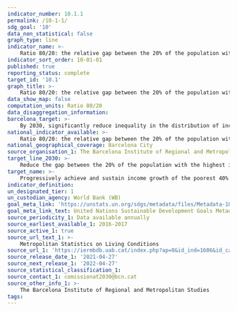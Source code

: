 ```yaml
---
indicator_number: 10.1.1
permalink: /10-1-1/
sdg_goal: '10'
data_non_statistical: false
graph_type: line
indicator_name: >-
    Ratio 80/20: the relative gap between the 20% of the population with the highest income and the 20% with the lowest income
indicator_sort_order: 10-01-01
published: true
reporting_status: complete
target_id: '10.1'
graph_title: >-
    Ratio 80/20: the relative gap between the 20% of the population with the highest income and the 20% with the lowest income
data_show_map: false
computation_units: Ratio 80/20
data_disaggregation_information: 
barcelona_target: >-
    By 2030, significantly reduce inequality in the distribution of income in Barcelona, while preventing the city’s average Gross Available Family Income differing from the Metropolitan average
national_indicator_available: >-
    Ratio 80/20: the relative gap between the 20% of the population with the highest income and the 20% with the lowest income
national_geographical_coverage: Barcelona City
source_organisation_1: The Barcelona Institute of Regional and Metropolitan Studies 
target_line_2030: >-
    Reduce the gap between the 20% of the population with the highest incomes and the 20% with the lowest incomes to less than 5
target_name: >-
    Progressively achieve and sustain income growth of the poorest 40% of the population at a rate higher than the national average
indicator_definition:
un_designated_tier: 1
un_custodian_agency: World Bank (WB)
goal_meta_link: 'https://unstats.un.org/sdgs/metadata/files/Metadata-10-01-01.pdf'
goal_meta_link_text: United Nations Sustainable Development Goals Metadata (pdf 894kB)
source_periodicity_1: Data available annually
source_earliest_available_1: 2016-2017
source_active_1: true
source_url_text_1: >-
    Metropolitan Statistics on Living Conditions
source_url_1: 'https://iermbdb.uab.cat/index.php?ap=0&id_ind=1686&id_cat=423'
source_release_date_1: '2021-04-27'
source_next_release_1: '2022-04-27'
source_statistical_classification_1: 
source_contact_1: comissionat2030@bcn.cat
source_other_info_1: >-
    The Barcelona Institute of Regional and Metropolitan Studies 
tags:
---
```

